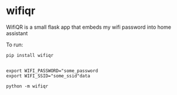 # wifiqr

WifiQR is a small flask app that embeds my wifi password into home assistant


To run:

```
pip install wifiqr


export WIFI_PASSWORD="some_password
export WIFI_SSID="some_ssid"data

python -m wifiqr
```



